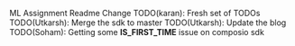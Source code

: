 ML Assignment Readme
Change
TODO(karan): Fresh set of TODOs
TODO(Utkarsh): Merge the sdk to master
TODO(Utkarsh): Update the blog
TODO(Soham): Getting some __IS_FIRST_TIME__ issue on composio sdk
